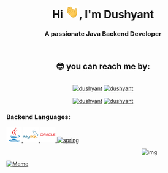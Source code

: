 <div align="center">
<h1 align="center">Hi <img width="35" src="https://github.com/1999AZZAR/1999AZZAR/blob/main/resources/img/waving.gif">, I'm Dushyant</h1>
<h3 align="center">A passionate Java Backend Developer</h3>
</div>
<br>
<div>
    <h2 align="center">😎 you can reach me by:</h2>
    <p align="center">
      <br/>
      <a href="https://www.linkedin.com/in/dushyantsuthar/" target="blank"><img align="center"
         src="https://img.shields.io/badge/linkedin-%231DA1F2.svg?style=for-the-badge&logo=linkedin&logoColor=white"
         alt="dushyant" height="30"/></a>
      <a href="https://mailto:daksh919@gmail.com" target="blank"><img align="center"
         src="https://img.shields.io/badge/gmail-EA4335.svg?style=for-the-badge&logo=gmail&logoColor=white"
         alt="dushyant" height="30"/></a>
    </p>
  <p align="center">
      <a href="https://instagram.com/kya.yaar.dushyant/" target="blank"><img align="center"
         src="https://img.shields.io/badge/instagram-%23E4405F.svg?style=for-the-badge&logo=Instagram&logoColor=white"
         alt="dushyant" height="30"/></a>
      <a href="https://wa.me/+919024434446" target="blank"><img align="center"
         src="https://img.shields.io/badge/whatsapp-4B7F1.svg?style=for-the-badge&logo=whatsapp&logoColor=white"
         alt="dushyant" height="30"/></a>
      <br>
    </p>
</div>

<h3 align="left">Backend Languages:</h3>
<p align="left"> <a href="https://www.java.com" target="_blank" rel="noreferrer"> <img src="https://raw.githubusercontent.com/devicons/devicon/master/icons/java/java-original.svg" alt="java" width="40" height="40"/> </a>   <a href="https://www.mysql.com/" target="_blank" rel="noreferrer"> <img src="https://raw.githubusercontent.com/devicons/devicon/master/icons/mysql/mysql-original-wordmark.svg" alt="mysql" width="40" height="40"/> </a> <a href="https://www.oracle.com/" target="_blank" rel="noreferrer"> <img src="https://raw.githubusercontent.com/devicons/devicon/master/icons/oracle/oracle-original.svg" alt="oracle" width="40" height="40"/> </a>   <a href="https://spring.io/" target="_blank" rel="noreferrer"> <img src="https://www.vectorlogo.zone/logos/springio/springio-icon.svg" alt="spring" width="40" height="40"/> </a> </p>


<img src="https://c.tenor.com/whgQwNlVvNkAAAAi/xero-code.gif" alt="img" width="30%" align="right"/>
  
 <br>

<a href="https://github.com/techytushar/random-memer"><img src='https://random-memer.herokuapp.com/' title="Meme" height="400"></a>
